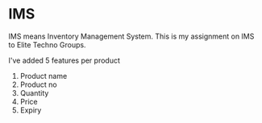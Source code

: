 # IMS
IMS means Inventory Management System.
This is my assignment on IMS to Elite Techno Groups.

I've added 5 features per product

1) Product name 
2) Product no 
3) Quantity 
4) Price 
5) Expiry
